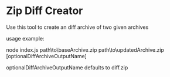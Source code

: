 # Zip Diff Creator
Use this tool to create an diff archive of two given archives

usage example:

node index.js path\to\baseArchive.zip path\to\updatedArchive.zip [optionalDiffArchiveOutputName]

optionalDiffArchiveOutputName defaults to diff.zip